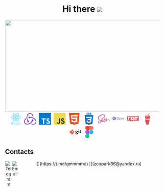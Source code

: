 <h1 align="center">
   Hi there
   <img src="https://media.giphy.com/media/hvRJCLFzcasrR4ia7z/giphy.gif" width="30px"/>
</h1>
<div align="center">
  <img src="https://media.giphy.com/media/dWesBcTLavkZuG35MI/giphy.gif" width="600" height="300"/>
</div>

<div align="center">
  <img src="https://github.com/devicons/devicon/blob/master/icons/react/react-original-wordmark.svg" title="React" alt="React" width="40" height="40"/>&nbsp;
  <img src="https://github.com/devicons/devicon/blob/master/icons/redux/redux-original.svg" title="Redux" alt="Redux " width="40" height="40"/>&nbsp;
  <img src="https://github.com/devicons/devicon/blob/master/icons/typescript/typescript-original.svg" title="TS" alt="TS " width="40" height="40"/>&nbsp;
  <img src="https://github.com/devicons/devicon/blob/master/icons/javascript/javascript-original.svg" title="JavaScript" alt="JavaScript" width="40" height="40"/>&nbsp;
  <img src="https://github.com/devicons/devicon/blob/master/icons/html5/html5-original.svg" title="HTML5" alt="HTML" width="40" height="40"/>&nbsp;
  <img src="https://github.com/devicons/devicon/blob/master/icons/css3/css3-plain-wordmark.svg"  title="CSS3" alt="CSS" width="40" height="40"/>&nbsp;
  <img src="https://github.com/devicons/devicon/blob/master/icons/sass/sass-original.svg"  title="SASS" alt="SASS" width="40" height="40"/>&nbsp;
   <img src="https://github.com/devicons/devicon/blob/master/icons/eslint/eslint-original-wordmark.svg" title="Eslint" alt="Eslint " width="40" height="40"/>&nbsp;
  <img src="https://github.com/devicons/devicon/blob/master/icons/npm/npm-original-wordmark.svg"  title="NPM" alt="NPM" width="40" height="40"/>&nbsp;
  <img src="https://github.com/devicons/devicon/blob/master/icons/gulp/gulp-plain.svg"  title="Gulp" alt="Gulp" width="40" height="40"/>&nbsp;
  <img src="https://github.com/devicons/devicon/blob/master/icons/git/git-original-wordmark.svg" title="Git" **alt="Git" width="40" height="40"/>
  <img src="https://github.com/devicons/devicon/blob/master/icons/figma/figma-original.svg" title="Figma" **alt="Figma" width="40" height="40"/>
</div>

## Contacts
<div align="center">
   [<img align="left" width="22px" alt="Telegram" src="https://simpleicons.org/icons/telegram.svg" />](https://t.me/gmmmmd)
   [<img align="left" width="22px" alt="Email" src="https://simpleicons.org/icons/gmail.svg" />](zoopark86@yandex.ru)
</div>
